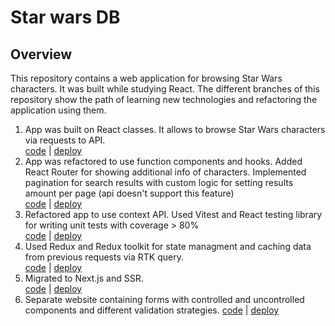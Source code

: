 # Star wars DB


## Overview

This repository contains a web application for browsing Star Wars characters.
It was built while studying React.
The different branches of this repository show the path of learning new technologies and refactoring the application using them.
1. App was built on React classes. It allows to browse Star Wars characters via requests to API.  
[code](https://github.com/Wystov/rss-react/tree/react/classes-w1) | [deploy](https://rss-react-w1.netlify.app/)
2. App was refactored to use function components and hooks. Added React Router for showing additional info of characters. Implemented pagination for search results with custom logic for setting results amount per page (api doesn't support this feature)  
[code](https://github.com/Wystov/rss-react/tree/react/functions-routing-w2) | [deploy](https://rss-react-w2.netlify.app/)
3. Refactored app to use context API. Used Vitest and React testing library for writing unit tests with coverage > 80%  
[code](https://github.com/Wystov/rss-react/tree/react/tests-context-w3) | [deploy](https://rss-react-w3.netlify.app/)
4. Used Redux and Redux toolkit for state managment and caching data from previous requests via RTK query.  
[code](https://github.com/Wystov/rss-react/tree/react/redux-toolkit-w4) | [deploy](https://rss-react-w4.netlify.app/)
5. Migrated to Next.js and SSR.  
[code](https://github.com/Wystov/rss-react/tree/react/next-w5) | [deploy](https://rss-react-zeta.vercel.app/)
6. Separate website containing forms with controlled and uncontrolled components and different validation strategies.
[code](https://github.com/Wystov/rss-react/tree/react/forms-w6) | [deploy](https://rss-react-forms-w6.netlify.app/)
